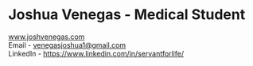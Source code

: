# Joshua Venegas - Medical Student

www.joshvenegas.com
<br>
Email - venegasjoshua1@gmail.com
<br>
LinkedIn - https://www.linkedin.com/in/servantforlife/
<br>
